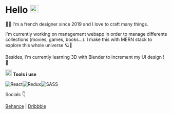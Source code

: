 # Hello <img src="https://raw.githubusercontent.com/Tarikul-Islam-Anik/Animated-Fluent-Emojis/master/Emojis/Hand%20gestures/Waving%20Hand.png" alt="Waving Hand" width="25" height="25" />

🧑‍💻 I'm a french designer since 2019 and I love to craft many things. 

I'm currently working on management webapp in order to manage differents collections (movies, games, books...). I make this with MERN stack to explore this whole universe 🪐💾

Besides, i'm currently learning 3D with Blender to increment my UI design ! 🧊

<img src="https://raw.githubusercontent.com/Tarikul-Islam-Anik/Animated-Fluent-Emojis/master/Emojis/Travel%20and%20places/Rocket.png" alt="Rocket" width="20" height="20" /> **Tools i use**

![React](https://img.shields.io/badge/react-%2320232a.svg?style=for-the-badge&logo=react&logoColor=%2361DAFB)![Redux](https://img.shields.io/badge/redux-%23593d88.svg?style=for-the-badge&logo=redux&logoColor=white)![SASS](https://img.shields.io/badge/SASS-hotpink.svg?style=for-the-badge&logo=SASS&logoColor=white)

Socials 👇

[Behance](https://www.behance.net/hugocrespin) | [Dribbble](https://dribbble.com/HugeCrspn)
